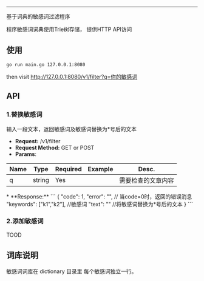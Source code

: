 ---
基于词典的敏感词过滤程序

程序敏感词词典使用Trie树存储， 提供HTTP API访问

## 使用

```
go run main.go 127.0.0.1:8080
```
then visit http://127.0.0.1:8080/v1/filter?q=你的敏感词

## API

### 1.替换敏感词
输入一段文本，返回敏感词及敏感词替换为*号后的文本

* **Request:**  /v1/filter 
* **Request Method:** GET or POST 
* **Params**:
<table>
	<thead>
		<tr>
			<th>Name</th>
			<th>Type</th>
			<th>Required</th>
			<th>Example</th>
			<th>Desc.</th>
		</tr>
	</thead>
	<tbody>
		<tr>
			<td> q </td>
			<td> string </td>
			<td> Yes </td>
			<td> </td>
			<td> 需要检查的文章内容 </td>
		</tr>
	</tbody>
</table>
*  **Response:**
```
{
  "code": 1,
  "error": "", // 当code=0时，返回的错误消息
  "keywords": ["k1","k2"], //敏感词
  "text": "" //将敏感词替换为*号后的文本
}
```

### 2.添加敏感词
TOOD

## 词库说明
敏感词词库在 dictionary 目录里
每个敏感词独立一行。
